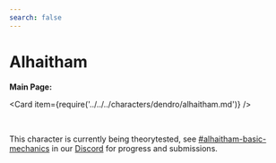 ```yaml
---
search: false
---
```


# Alhaitham

**Main Page:**

<Card item={require('../../../characters/dendro/alhaitham.md')} />

<br />

This character is currently being theorytested, see [#alhaitham-basic-mechanics](https://discord.com/channels/763583452762734592/1065087531277889586) in our [Discord](https://discord.com/invite/keqing) for progress and submissions.

<!--
## Basic Mechanics

## Attack Mechanics

## Skill Mechanics

## Burst Mechanics

## Ascension Mechanics

## Constellation Mechanics

## Synergies/Interactions
-->
